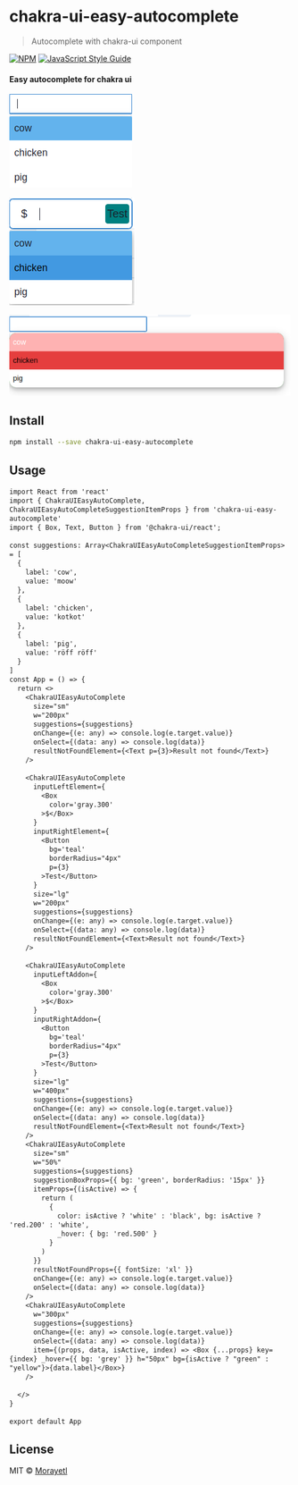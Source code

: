 # chakra-ui-easy-autocomplete

> Autocomplete with chakra-ui component

[![NPM](https://img.shields.io/npm/v/chakra-ui-easy-autocomplete.svg)](https://www.npmjs.com/package/chakra-ui-easy-autocomplete) [![JavaScript Style Guide](https://img.shields.io/badge/code_style-standard-brightgreen.svg)](https://standardjs.com)

#### Easy autocomplete for chakra ui

![alt text](./public/img.png)

![alt text](./public/img2.png)

![alt text](./public/img3.png)

## Install

```bash
npm install --save chakra-ui-easy-autocomplete
```

## Usage

```tsx
import React from 'react'
import { ChakraUIEasyAutoComplete, ChakraUIEasyAutoCompleteSuggestionItemProps } from 'chakra-ui-easy-autocomplete'
import { Box, Text, Button } from '@chakra-ui/react';

const suggestions: Array<ChakraUIEasyAutoCompleteSuggestionItemProps> = [
  {
    label: 'cow',
    value: 'moow'
  },
  {
    label: 'chicken',
    value: 'kotkot'
  },
  {
    label: 'pig',
    value: 'röff röff'
  }
]
const App = () => {
  return <>
    <ChakraUIEasyAutoComplete
      size="sm"
      w="200px"
      suggestions={suggestions}
      onChange={(e: any) => console.log(e.target.value)}
      onSelect={(data: any) => console.log(data)}
      resultNotFoundElement={<Text p={3}>Result not found</Text>}
    />

    <ChakraUIEasyAutoComplete
      inputLeftElement={
        <Box
          color='gray.300'
        >$</Box>
      }
      inputRightElement={
        <Button
          bg='teal'
          borderRadius="4px"
          p={3}
        >Test</Button>
      }
      size="lg"
      w="200px"
      suggestions={suggestions}
      onChange={(e: any) => console.log(e.target.value)}
      onSelect={(data: any) => console.log(data)}
      resultNotFoundElement={<Text>Result not found</Text>}
    />

    <ChakraUIEasyAutoComplete
      inputLeftAddon={
        <Box
          color='gray.300'
        >$</Box>
      }
      inputRightAddon={
        <Button
          bg='teal'
          borderRadius="4px"
          p={3}
        >Test</Button>
      }
      size="lg"
      w="400px"
      suggestions={suggestions}
      onChange={(e: any) => console.log(e.target.value)}
      onSelect={(data: any) => console.log(data)}
      resultNotFoundElement={<Text>Result not found</Text>}
    />
    <ChakraUIEasyAutoComplete
      size="sm"
      w="50%"
      suggestions={suggestions}
      suggestionBoxProps={{ bg: 'green', borderRadius: '15px' }}
      itemProps={(isActive) => {
        return (
          {
            color: isActive ? 'white' : 'black', bg: isActive ? 'red.200' : 'white',
            _hover: { bg: 'red.500' }
          }
        )
      }}
      resultNotFoundProps={{ fontSize: 'xl' }}
      onChange={(e: any) => console.log(e.target.value)}
      onSelect={(data: any) => console.log(data)}
    />
    <ChakraUIEasyAutoComplete
      w="300px"
      suggestions={suggestions}
      onChange={(e: any) => console.log(e.target.value)}
      onSelect={(data: any) => console.log(data)}
      item={(props, data, isActive, index) => <Box {...props} key={index} _hover={{ bg: 'grey' }} h="50px" bg={isActive ? "green" : "yellow"}>{data.label}</Box>}
    />

  </>
}

export default App

```

## License

MIT © [Morayetl](https://github.com/Morayetl)
